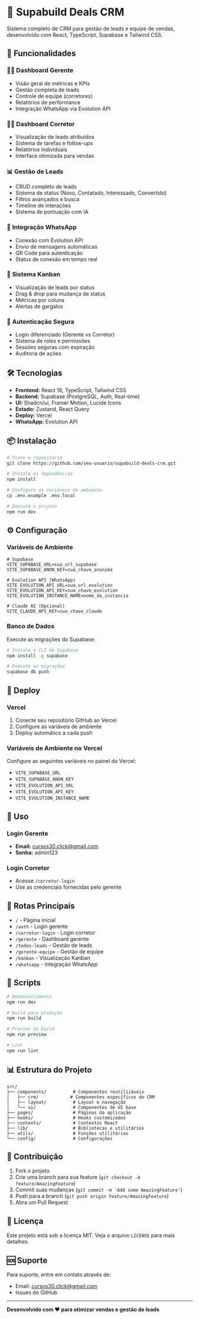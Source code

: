 # 🏢 Supabuild Deals CRM

Sistema completo de CRM para gestão de leads e equipe de vendas, desenvolvido com React, TypeScript, Supabase e Tailwind CSS.

## 🚀 Funcionalidades

### 👨‍💼 **Dashboard Gerente**
- Visão geral de métricas e KPIs
- Gestão completa de leads
- Controle de equipe (corretores)
- Relatórios de performance
- Integração WhatsApp via Evolution API

### 👨‍💻 **Dashboard Corretor**
- Visualização de leads atribuídos
- Sistema de tarefas e follow-ups
- Relatórios individuais
- Interface otimizada para vendas

### 📊 **Gestão de Leads**
- CRUD completo de leads
- Sistema de status (Novo, Contatado, Interessado, Convertido)
- Filtros avançados e busca
- Timeline de interações
- Sistema de pontuação com IA

### 📱 **Integração WhatsApp**
- Conexão com Evolution API
- Envio de mensagens automáticas
- QR Code para autenticação
- Status de conexão em tempo real

### 🎯 **Sistema Kanban**
- Visualização de leads por status
- Drag & drop para mudança de status
- Métricas por coluna
- Alertas de gargalos

### 🔐 **Autenticação Segura**
- Login diferenciado (Gerente vs Corretor)
- Sistema de roles e permissões
- Sessões seguras com expiração
- Auditoria de ações

## 🛠️ Tecnologias

- **Frontend:** React 18, TypeScript, Tailwind CSS
- **Backend:** Supabase (PostgreSQL, Auth, Real-time)
- **UI:** Shadcn/ui, Framer Motion, Lucide Icons
- **Estado:** Zustand, React Query
- **Deploy:** Vercel
- **WhatsApp:** Evolution API

## 📦 Instalação

```bash
# Clone o repositório
git clone https://github.com/seu-usuario/supabuild-deals-crm.git

# Instale as dependências
npm install

# Configure as variáveis de ambiente
cp .env.example .env.local

# Execute o projeto
npm run dev
```

## ⚙️ Configuração

### Variáveis de Ambiente

```env
# Supabase
VITE_SUPABASE_URL=sua_url_supabase
VITE_SUPABASE_ANON_KEY=sua_chave_anonima

# Evolution API (WhatsApp)
VITE_EVOLUTION_API_URL=sua_url_evolution
VITE_EVOLUTION_API_KEY=sua_chave_evolution
VITE_EVOLUTION_INSTANCE_NAME=nome_da_instancia

# Claude AI (Opcional)
VITE_CLAUDE_API_KEY=sua_chave_claude
```

### Banco de Dados

Execute as migrações do Supabase:

```bash
# Instale o CLI do Supabase
npm install -g supabase

# Execute as migrações
supabase db push
```

## 🚀 Deploy

### Vercel

1. Conecte seu repositório GitHub ao Vercel
2. Configure as variáveis de ambiente
3. Deploy automático a cada push

### Variáveis de Ambiente no Vercel

Configure as seguintes variáveis no painel do Vercel:

- `VITE_SUPABASE_URL`
- `VITE_SUPABASE_ANON_KEY`
- `VITE_EVOLUTION_API_URL`
- `VITE_EVOLUTION_API_KEY`
- `VITE_EVOLUTION_INSTANCE_NAME`

## 📱 Uso

### Login Gerente
- **Email:** cursos30.click@gmail.com
- **Senha:** admin123

### Login Corretor
- Acesse `/corretor-login`
- Use as credenciais fornecidas pelo gerente

## 🎯 Rotas Principais

- `/` - Página inicial
- `/auth` - Login gerente
- `/corretor-login` - Login corretor
- `/gerente` - Dashboard gerente
- `/todos-leads` - Gestão de leads
- `/gerente-equipe` - Gestão de equipe
- `/kanban` - Visualização Kanban
- `/whatsapp` - Integração WhatsApp

## 🔧 Scripts

```bash
# Desenvolvimento
npm run dev

# Build para produção
npm run build

# Preview do build
npm run preview

# Lint
npm run lint
```

## 📊 Estrutura do Projeto

```
src/
├── components/          # Componentes reutilizáveis
│   ├── crm/            # Componentes específicos do CRM
│   ├── layout/          # Layout e navegação
│   └── ui/              # Componentes de UI base
├── pages/               # Páginas da aplicação
├── hooks/               # Hooks customizados
├── contexts/            # Contextos React
├── lib/                 # Bibliotecas e utilitários
├── utils/               # Funções utilitárias
└── config/              # Configurações
```

## 🤝 Contribuição

1. Fork o projeto
2. Crie uma branch para sua feature (`git checkout -b feature/AmazingFeature`)
3. Commit suas mudanças (`git commit -m 'Add some AmazingFeature'`)
4. Push para a branch (`git push origin feature/AmazingFeature`)
5. Abra um Pull Request

## 📄 Licença

Este projeto está sob a licença MIT. Veja o arquivo `LICENSE` para mais detalhes.

## 🆘 Suporte

Para suporte, entre em contato através de:
- Email: cursos30.click@gmail.com
- Issues do GitHub

---

**Desenvolvido com ❤️ para otimizar vendas e gestão de leads**
